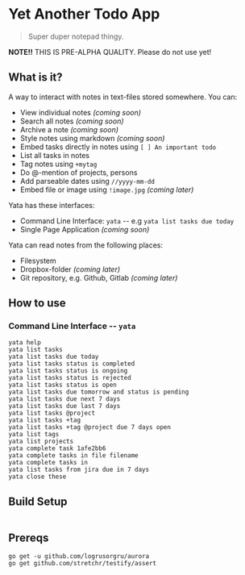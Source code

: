 # Yet Another Todo App

> Super duper notepad thingy.

**NOTE!!** THIS IS PRE-ALPHA QUALITY. Please do not use yet!

## What is it?

A way to interact with notes in text-files stored somewhere. You can:
 - View individual notes *(coming soon)*
 - Search all notes *(coming soon)*
 - Archive a note *(coming soon)*
 - Style notes using markdown *(coming soon)*
 - Embed tasks directly in notes using `[ ] An important todo`
 - List all tasks in notes
 - Tag notes using `+mytag`
 - Do @-mention of projects, persons
 - Add parseable dates using `//yyyy-mm-dd`
 - Embed file or image using `!image.jpg` *(coming later)*

Yata has these interfaces:
 - Command Line Interface: `yata`
  -- e.g `yata list tasks due today`
 - Single Page Application *(coming soon)*

Yata can read notes from the following places:
 - Filesystem
 - Dropbox-folder *(coming later)*
 - Git repository, e.g. Github, Gitlab *(coming later)*

## How to use
### Command Line Interface -- `yata`

```
yata help
yata list tasks
yata list tasks due today
yata list tasks status is completed
yata list tasks status is ongoing
yata list tasks status is rejected
yata list tasks status is open
yata list tasks due tomorrow and status is pending
yata list tasks due next 7 days
yata list tasks due last 7 days
yata list tasks @project
yata list tasks +tag
yata list tasks +tag @project due 7 days open
yata list tags
yata list projects
yata complete task 1afe2bb6
yata complete tasks in file filename
yata complete tasks in 
yata list tasks from jira due in 7 days
yata close these
```

## Build Setup

``` bash
```

## Prereqs

```
go get -u github.com/logrusorgru/aurora
go get github.com/stretchr/testify/assert
```
